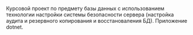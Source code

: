 Курсовой проект по предмету базы данных с использованием технологии настройки системы безопасности сервера (настройка аудита и резервного копирования и восстановаления БД).
Приложение dotnet.
